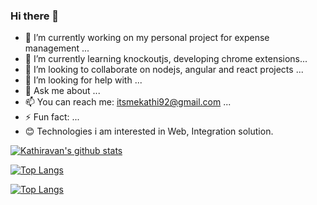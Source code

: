 ### Hi there 👋

- 🔭 I’m currently working on my personal project for expense management ...
- 🌱 I’m currently learning  knockoutjs, developing chrome extensions...
- 👯 I’m looking to collaborate on nodejs, angular and react projects ...
- 🤔 I’m looking for help with ...
- 💬 Ask me about ...
- 📫 You can reach me: itsmekathi92@gmail.com ...
- ⚡ Fun fact: ...
- :blush: Technologies i am interested in Web, Integration solution.

[![Kathiravan's github stats](https://github-readme-stats.vercel.app/api?username=itsmekathi&show_icons=true&theme=dracula)](https://github.com/anuraghazra/github-readme-stats)

[![Top Langs](https://github-readme-stats.vercel.app/api/top-langs/?username=itsmekathi)](https://github.com/anuraghazra/github-readme-stats)

[![Top Langs](https://github-readme-stats.vercel.app/api/top-langs/?username=itsmekathi&layout=compact)](https://github.com/anuraghazra/github-readme-stats)